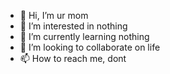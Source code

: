 - 👋 Hi, I’m ur mom
- 👀 I’m interested in nothing
- 🌱 I’m currently learning nothing
- 💞️ I’m looking to collaborate on life
- 📫 How to reach me, dont

<!---
ScybCodes/ScybCodes is a ✨ special ✨ repository because its `README.md` (this file) appears on your GitHub profile.
You can click the Preview link to take a look at your changes.
--->
